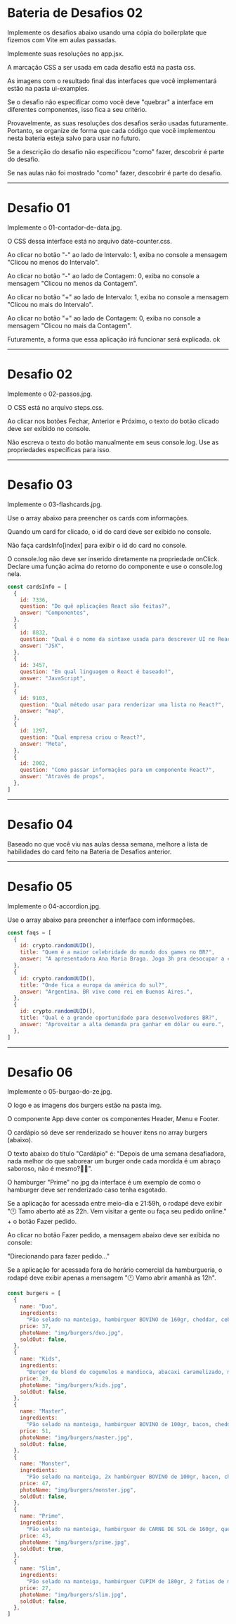 # Bateria de Desafios 02

Implemente os desafios abaixo usando uma cópia do boilerplate que fizemos com Vite em aulas passadas. 

Implemente suas resoluções no app.jsx.

A marcação CSS a ser usada em cada desafio está na pasta css.

As imagens com o resultado final das interfaces que você implementará estão na pasta ui-examples. 

Se o desafio não especificar como você deve "quebrar" a interface em diferentes componentes, isso fica a seu critério.

Provavelmente, as suas resoluções dos desafios serão usadas futuramente. Portanto, se organize de forma que cada código que você implementou nesta bateria esteja salvo para usar no futuro. 

Se a descrição do desafio não especificou "como" fazer, descobrir é parte do desafio.

Se nas aulas não foi mostrado "como" fazer, descobrir é parte do desafio.

---


# Desafio 01

Implemente o 01-contador-de-data.jpg.

O CSS dessa interface está no arquivo date-counter.css.

Ao clicar no botão "-" ao lado de Intervalo: 1, exiba no console a mensagem "Clicou no menos do Intervalo".

Ao clicar no botão "-" ao lado de Contagem: 0, exiba no console a mensagem "Clicou no menos da Contagem".

Ao clicar no botão "+" ao lado de Intervalo: 1, exiba no console a mensagem "Clicou no mais do Intervalo".

Ao clicar no botão "+" ao lado de Contagem: 0, exiba no console a mensagem "Clicou no mais da Contagem".

Futuramente, a forma que essa aplicação irá funcionar será explicada. ok

---

# Desafio 02

Implemente o 02-passos.jpg. 

O CSS está no arquivo steps.css.

Ao clicar nos botões Fechar, Anterior e Próximo, o texto do botão clicado deve ser exibido no console. 

Não escreva o texto do botão manualmente em seus console.log. Use as propriedades específicas para isso. 

---

# Desafio 03

Implemente o 03-flashcards.jpg. 

Use o array abaixo para preencher os cards com informações. 

Quando um card for clicado, o id do card deve ser exibido no console. 

Não faça cardsInfo[index] para exibir o id do card no console. 

O console.log não deve ser inserido diretamente na propriedade onClick. Declare uma função acima do retorno do componente e use o console.log nela. 

```js
const cardsInfo = [
  {
    id: 7336,
    question: "Do quê aplicações React são feitas?",
    answer: "Componentes",
  },
  {
    id: 8832,
    question: "Qual é o nome da sintaxe usada para descrever UI no React?",
    answer: "JSX",
  },
  {
    id: 3457,
    question: "Em qual linguagem o React é baseado?",
    answer: "JavaScript",
  },
  {
    id: 9103,
    question: "Qual método usar para renderizar uma lista no React?",
    answer: "map",
  },
  {
    id: 1297,
    question: "Qual empresa criou o React?",
    answer: "Meta",
  },
  {
    id: 2002,
    question: "Como passar informações para um componente React?",
    answer: "Através de props",
  },
]
```

---

# Desafio 04

Baseado no que você viu nas aulas dessa semana, melhore a lista de habilidades do card feito na Bateria de Desafios anterior. 

---

# Desafio 05

Implemente o 04-accordion.jpg. 

Use o array abaixo para preencher a interface com informações. 

```js
const faqs = [
  {
    id: crypto.randomUUID(),
    title: "Quem é a maior celebridade do mundo dos games no BR?",
    answer: "A apresentadora Ana Maria Braga. Joga 3h pra desocupar a cabeça.",
  },
  {
    id: crypto.randomUUID(),
    title: "Onde fica a europa da américa do sul?",
    answer: "Argentina. BR vive como rei em Buenos Aires.",
  },
  {
    id: crypto.randomUUID(),
    title: "Qual é a grande oportunidade para desenvolvedores BR?",
    answer: "Aproveitar a alta demanda pra ganhar em dólar ou euro.",
  },
]
```

---

# Desafio 06

Implemente o 05-burgao-do-ze.jpg.

O logo e as imagens dos burgers estão na pasta img.

O componente App deve conter os componentes Header, Menu e Footer.

O cardápio só deve ser renderizado se houver itens no array burgers (abaixo).

O texto abaixo do título "Cardápio" é: "Depois de uma semana desafiadora, nada melhor do que saborear um burger onde cada mordida é um abraço saboroso, não é mesmo?🍔✨".

O hamburger "Prime" no jpg da interface é um exemplo de como o hamburger deve ser renderizado caso tenha esgotado. 

Se a aplicação for acessada entre meio-dia e 21:59h, o rodapé deve exibir "🕛 Tamo aberto até as 22h. Vem visitar a gente ou faça seu pedido online." + o botão Fazer pedido.

Ao clicar no botão Fazer pedido, a mensagem abaixo deve ser exibida no console:

"Direcionando para fazer pedido..."

Se a aplicação for acessada fora do horário comercial da hamburgueria, o rodapé deve exibir apenas a mensagem "🕛 Vamo abrir amanhã as 12h".

```js
const burgers = [
  {
    name: "Duo",
    ingredients:
      "Pão selado na manteiga, hambúrguer BOVINO de 160gr, cheddar, cebola caramelizada e molho especial",
    price: 37,
    photoName: "img/burgers/duo.jpg",
    soldOut: false,
  },
  {
    name: "Kids",
    ingredients:
      "Burger de blend de cogumelos e mandioca, abacaxi caramelizado, muçarela, alface, tomate e molho verde",
    price: 29,
    photoName: "img/burgers/kids.jpg",
    soldOut: false,
  },
  {
    name: "Master",
    ingredients:
      "Pão selado na manteiga, hambúrguer BOVINO de 100gr, bacon, cheddar e barbecue",
    price: 51,
    photoName: "img/burgers/master.jpg",
    soldOut: false,
  },
  {
    name: "Monster",
    ingredients:
      "Pão selado na manteiga, 2x hambúrguer BOVINO de 100gr, bacon, cheddar e barbecue",
    price: 47,
    photoName: "img/burgers/monster.jpg",
    soldOut: false,
  },
  {
    name: "Prime",
    ingredients:
      "Pão selado na manteiga, hambúrguer de CARNE DE SOL de 160gr, queijo coalho, bacon, alface, tomate, cebola roxa e melaço de cana",
    price: 43,
    photoName: "img/burgers/prime.jpg",
    soldOut: true,
  },
  {
    name: "Slim",
    ingredients:
      "Pão selado na manteiga, hambúrguer CUPIM de 180gr, 2 fatias de muçarela, alface, tomate, picles de cebola roxa e molho especial de alho",
    price: 27,
    photoName: "img/burgers/slim.jpg",
    soldOut: false,
  },
]
```
